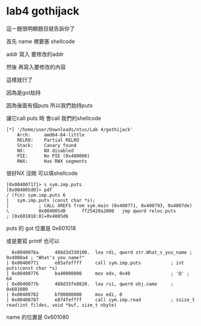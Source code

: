 # lab4 gothijack

這一題很明顯題目就告訴你了

首先 name 裡要塞 shellcode

addr 寫入 要修改的addr

然後 再寫入要修改的內容

這樣就行了

因為是got劫持

因為後面有個puts 所以我們劫持puts

讓它call puts 時 會call 我們的shellcode

```=
[*] '/home/user/Downloads/ntus/Lab 4/gothijack'
    Arch:     amd64-64-little
    RELRO:    Partial RELRO
    Stack:    Canary found
    NX:       NX disabled
    PIE:      No PIE (0x400000)
    RWX:      Has RWX segments
```
很好NX 沒開 可以填shellcode
```=
[0x00400717]> s sym.imp.puts
[0x004005d0]> pdf
/ (fcn) sym.imp.puts 6
|   sym.imp.puts (const char *s);
|           ; CALL XREFS from sym.main (0x400771, 0x400793, 0x4007de)
\           0x004005d0      ff25420a2000   jmp qword reloc.puts        ; [0x601018:8]=0x4005d6

```
puts 的 got 位置是 0x601018

或是要寫 printf 也可以

```=
  0x0040076a      488d3d330100.  lea rdi, qword str.What_s_you_name ; 0x4008a4 ; "What's you name?"
| 0x00400771      e85afeffff     call sym.imp.puts           ; int puts(const char *s)
| 0x00400776      ba40000000     mov edx, 0x40               ; '@' ; 64
| 0x0040077b      488d35fe0820.  lea rsi, qword obj.name     ; 0x601080
| 0x00400782      bf00000000     mov edi, 0
| 0x00400787      e874feffff     call sym.imp.read           ; ssize_t read(int fildes, void *buf, size_t nbyte)
```
name 的位置是 0x601080
